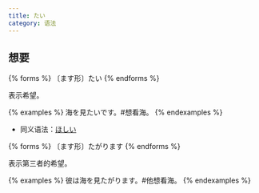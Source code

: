 ```yaml
---
title: たい
category: 语法
---
```


## 想要

{% forms %}
〔ます形〕たい
{% endforms %}

表示希望。

{% examples %}
海を見たいです。#想看海。
{% endexamples %}

- 同义语法：[ほしい](../hosii)

{% forms %}
〔ます形〕たがります
{% endforms %}

表示第三者的希望。

{% examples %}
彼は海を見たがります。#他想看海。
{% endexamples %}
